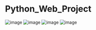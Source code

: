 # Python_Web_Project

![image](https://github.com/sevgitr/Python_Web_Project/assets/49620686/11c38835-a60f-4c8a-806d-2ff4db51a391)
![image](https://github.com/sevgitr/Python_Web_Project/assets/49620686/97168a60-3c28-46af-aab2-2617885d112d)
![image](https://github.com/sevgitr/Python_Web_Project/assets/49620686/94b42045-df88-4ba2-bc91-596df81a17ef)
![image](https://github.com/sevgitr/Python_Web_Project/assets/49620686/67a2bca7-2375-482d-aa6e-cfa5db518a8c)


